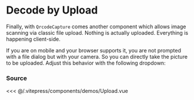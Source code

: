 # Decode by Upload

Finally, with `QrcodeCapture` comes another component which allows image scanning via classic file upload.
Nothing is actually uploaded. Everything is happening client-side.

If you are on mobile and your browser supports it,
you are not prompted with a file dialog but with your camera.
So you can directly take the picture to be uploaded.
Adjust this behavior with the following dropdown:


<ClientOnly>
  <DemoWrapper :component="Upload" />
</ClientOnly>

<script setup lang="ts">
import DemoWrapper from '@/components/DemoWrapper.vue'
import Upload from '@/components/demos/Upload.vue'
</script>

### Source

<<< @/.vitepress/components/demos/Upload.vue
